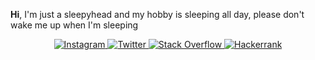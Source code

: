 <b>Hi</b>, I'm just a sleepyhead and my hobby is sleeping all day, please don't wake me up when I'm sleeping

<div align="center">

<a href="https://www.instagram.com/mr.sadiqin/" target="_blank" rel="noreferrer"> ![Instagram](https://img.shields.io/badge/Instagram-%23E4405F.svg?style=for-the-badge&logo=Instagram&logoColor=white) </a>
<a href="https://twitter.com/lee_dhanz/" target="_blank" rel="noreferrer"> ![Twitter](https://img.shields.io/badge/Twitter-%231DA1F2.svg?style=for-the-badge&logo=Twitter&logoColor=white) </a>
<a href="https://stackoverflow.com/users/22706518/komandhanz" target="_blank" rel="noreferrer"> ![Stack Overflow](https://img.shields.io/badge/-Stackoverflow-FE7A16?style=for-the-badge&logo=stack-overflow&logoColor=white) </a>
<a href="https://www.hackerrank.com/komandhanz" target="_blank" rel="noreferrer"> ![Hackerrank](https://img.shields.io/badge/-Hackerrank-2EC866?style=for-the-badge&logo=HackerRank&logoColor=white) </a>

</div>

<!--
###  🌱 I'm currently learning not to open many tabs in the browser
<p align="center">
<a href="http://cliparts.co/clipart/2423198" title="Image from cliparts.co"><img src="http://cliparts.co/cliparts/BTg/E5M/BTgE5MByc.gif" width="200" alt="stick people animation - group picture, image by tag ..." /></a> -->
